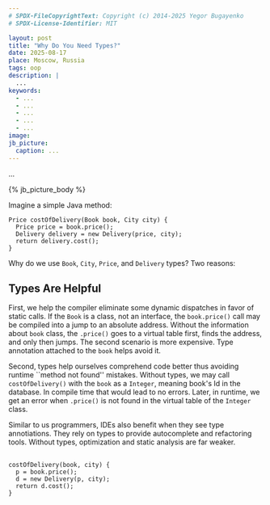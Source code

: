 ```yaml
---
# SPDX-FileCopyrightText: Copyright (c) 2014-2025 Yegor Bugayenko
# SPDX-License-Identifier: MIT

layout: post
title: "Why Do You Need Types?"
date: 2025-08-17
place: Moscow, Russia
tags: oop
description: |
  ...
keywords:
  - ...
  - ...
  - ...
  - ...
  - ...
image:
jb_picture:
  caption: ...
---
```


...

<!--more-->

{% jb_picture_body %}

Imagine a simple Java method:

```
Price costOfDelivery(Book book, City city) {
  Price price = book.price();
  Delivery delivery = new Delivery(price, city);
  return delivery.cost();
}
```

Why do we use `Book`, `City`, `Price`, and `Delivery` types?
Two reasons:

## Types Are Helpful

First, we help the compiler eliminate some dynamic dispatches in favor of static calls.
If the `Book` is a class, not an interface, the `book.price()` call may be compiled into a jump to an absolute address.
Without the information about `book` class, the `.price()` goes to a virtual table first, finds the address, and only then jumps.
The second scenario is more expensive.
Type annotation attached to the `book` helps avoid it.

Second, types help ourselves comprehend code better thus avoiding runtime ``method not found'' mistakes.
Without types, we may call `costOfDelivery()` with the `book` as a `Integer`, meaning book's Id in the database.
In compile time that would lead to no errors.
Later, in runtime, we get an error when `.price()` is not found in the virtual table of the `Integer` class.

Similar to us programmers, IDEs also benefit when they see type annotiations.
They rely on types to provide autocomplete and refactoring tools.
Without types, optimization and static analysis are far weaker.

##

```
costOfDelivery(book, city) {
  p = book.price();
  d = new Delivery(p, city);
  return d.cost();
}
```
